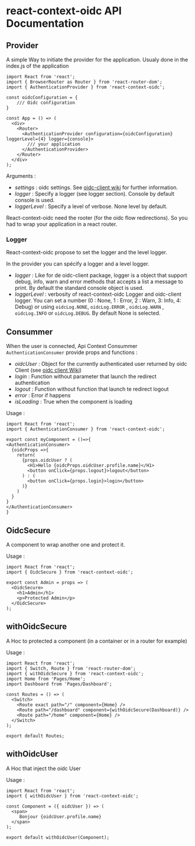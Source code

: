 # react-context-oidc API Documentation

## Provider

A simple Way to initiate the provider for the application. Usualy done in the index.js of the application

```
import React from 'react';
import { BrowserRouter as Router } from 'react-router-dom';
import { AuthenticationProvider } from 'react-context-oidc';

const oidcConfiguration = {
    /// Oidc configuration
}

const App = () => (
  <div>
    <Router>
      <AuthenticationProvider configuration={oidcConfiguration} loggerLevel={4} logger={console}>
        /// your application
      </AuthenticationProvider>
    </Router>
  </div>
);
```

Arguments :

- _settings_ : oidc settings. See [oidc-client wiki](https://github.com/IdentityModel/oidc-client-js/wiki#configuration) for further information.
- _logger_ : Specify a logger (see logger section). Console by default console is used.
- _loggerLevel_ : Specify a level of verbose. None level by default.

React-context-oidc need the rooter (for the oidc flow redirections). So you had to wrap your application in a react router.

### Logger

React-context-oidc propose to set the logger and the level logger.

In the provider you can spécify a logger and a level logger.

- _logger_ : Like for de oidc-client package, logger is a object that support debug, info, warn and error methods that accepts a list a message to print. By default the standard console object is used.
- _loggerLevel_ : verbosity of react-context-oidc Logger and oidc-client logger. You can set a number (0 : None, 1 : Error, 2 : Warn, 3: Info, 4: Debug) or using `oidcLog.NONE`, `oidcLog.ERROR` , `oidcLog.WARN` , `oidcLog.INFO` or `oidcLog.DEBUG`. By default None is selected.

## Consummer

When the user is connected, Api Context Consummer `AuthenticationConsumer` provide props and functions :

- _oidcUser_ : Object for the currently authenticated user returned by oidc Client (see [oidc client Wiki](https://github.com/IdentityModel/oidc-client-js/wiki#user))
- _login_ : Function without parameter that launch the redirect authentication
- _logout_ : Function without function that launch te redirect logout
- _error_ : Error if happens
- _isLoading_ : True when the component is loading

Usage :

```
import React from 'react';
import { AuthenticationConsumer } from 'react-context-oidc';

export const myComponent = ()=>{
<AuthenticationConsumer>
  {oidcProps =>{
    return(
      {props.oidcUser ? (
        <H1>Hello {oidcProps.oidcUser.profile.name}</H1>
        <button onClick={props.logout}>logout</button>
      ) : (
        <button onClick={props.login}>login</button>
      )}
    )
  }
}
</AuthenticationConsumer>
}
```

## OidcSecure

A component to wrap another one and protect it.

Usage :

```
import React from 'react';
import { OidcSecure } from 'react-context-oidc';

export const Admin = props => (
  <OidcSecure>
    <h1>Admin</h1>
    <p>Protected Admin</p>
  </OidcSecure>
);
```

## withOidcSecure

A Hoc to protected a component (in a container or in a router for example)

Usage :

```
import React from 'react';
import { Switch, Route } from 'react-router-dom';
import { withOidcSecure } from 'react-context-oidc';
import Home from 'Pages/Home';
import Dashboard from 'Pages/Dashboard';

const Routes = () => (
  <Switch>
    <Route exact path="/" component={Home} />
    <Route path="/dashboard" component={withOidcSecure(Dashboard)} />
    <Route path="/home" component={Home} />
  </Switch>
);

export default Routes;
```

## withOidcUser

A Hoc that inject the oidc User

Usage :

```
import React from 'react';
import { withOidcUser } from 'react-context-oidc';

const Component = ({ oidcUser }) => (
  <span>
     Bonjour {oidcUser.profile.name}
  </span>
);

export default withOidcUser(Component);
```
